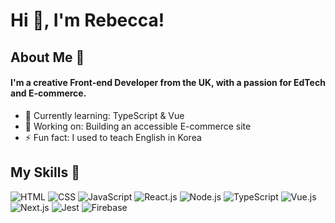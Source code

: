 # Hi 👋, I'm Rebecca! 

## About Me 🚀

<h4>I'm a creative Front-end Developer from the UK, with a passion for EdTech and E-commerce.</h4>

- 🌱 Currently learning: TypeScript & Vue
- 🔭 Working on: Building an accessible E-commerce site
- ⚡ Fun fact: I used to teach English in Korea

## My Skills 🧠

![HTML](https://img.shields.io/badge/-HTML-E34F26?style=flat-square&logo=html5&logoColor=white)
![CSS](https://img.shields.io/badge/-CSS-1572B6?style=flat-square&logo=css3&logoColor=white)
![JavaScript](https://img.shields.io/badge/-JavaScript-F7DF1E?style=flat-square&logo=javascript&logoColor=black)
![React.js](https://img.shields.io/badge/-React-61DAFB?style=flat-square&logo=react&logoColor=black)
![Node.js](https://img.shields.io/badge/-Node.js-339933?style=flat-square&logo=node.js&logoColor=white)
![TypeScript](https://img.shields.io/badge/TypeScript-007ACC?style=flat-square&logo=typescript&logoColor=white)
![Vue.js](https://img.shields.io/badge/Vue%20js-35495E?style=flat-square&logo=vuedotjs&logoColor=4FC08D)
![Next.js](	https://img.shields.io/badge/next%20js-000000?style=flat-square&logo=nextdotjs&logoColor=white)
![Jest](	https://img.shields.io/badge/Jest-C21325?style=flat-square&logo=jest&logoColor=white)
![Firebase](https://img.shields.io/badge/firebase-ffca28?style=flat-squaree&logo=firebase&logoColor=black)

<!-- - 🌍 Languages: **[programming languages and human languages you speak]**
- 📫 How to reach me: -->




